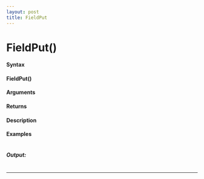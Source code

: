 ```yaml
---
layout: post
title: FieldPut
---
```


# FieldPut()


#### Syntax

#### FieldPut()

#### Arguments

#### Returns

#### Description

#### Examples

```

```

##### Output:

```

```

---